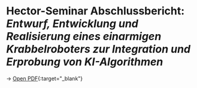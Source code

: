 # Hector-Seminar Abschlussbericht: *Entwurf, Entwicklung und Realisierung eines einarmigen Krabbelroboters zur Integration und Erprobung von KI-Algorithmen*

→ [Open PDF](https://hector-crawler.github.io/abschlussarbeit/abschlussbericht.pdf){:target="_blank"}
